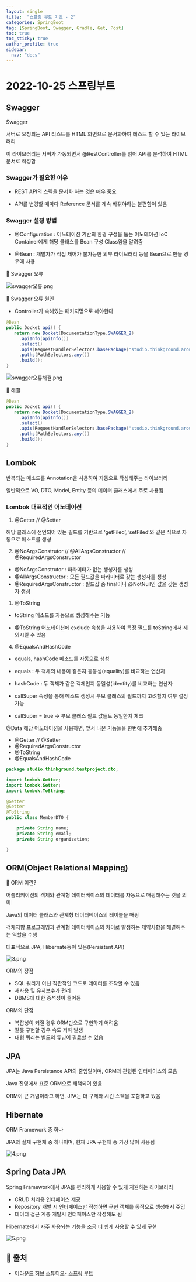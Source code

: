 ```yaml
---
layout: single
title:  "스프링 부트 기초 - 2"
categories: SpringBoot
tag: [SpringBoot, Swagger, Gradle, Get, Post]
toc: true
toc_sticky: true
author_profile: true
sidebar:
  nav: "docs"
---
```


# 2022-10-25 스프링부트

## Swagger

Swagger

서버로 요청되는 API 리스트를 HTML 화면으로 문서화하여 테스트 할 수 있는 라이브러리

이 라이브러리는 서버가 가동되면서 @RestController를 읽어 API를 분석하여 HTML 문서로 작성함

### Swagger가 필요한 이유

- REST API의 스펙을 문서화 하는 것은 매우 중요

- API를 변경할 때마다 Reference 문서를 계속 바꿔야하는 불편함이 있음

### Swagger 설정 방법

- @Configuration : 어노테이션 기반의 환경 구성을 돕는 어노테이션 IoC Container에게 해당 클래스를 Bean 구성 Class임을 알려줌

- @Bean : 개발자가 직접 제어가 불가능한 외부 라이브러리 등을 Bean으로 만들 경우에 사용


🔔 Swagger 오류

![swagger오류.png](/assets/images/posts/2022-10-25/swagger오류.png)

🔔 Swagger 오류 원인
- Controller가 속해있는 패키지명으로 해야한다

```java
@Bean
public Docket api() {
   return new Docket(DocumentationType.SWAGGER_2)
     .apiInfo(apiInfo())
     .select()
     .apis(RequestHandlerSelectors.basePackage("studio.thinkground.aroundhub"))
     .paths(PathSelectors.any())
     .build();
}
```



![swagger오류해결.png](/assets/images/posts/2022-10-25/swagger오류해결.png)

🔔 해결

```java
@Bean
public Docket api() {
   return new Docket(DocumentationType.SWAGGER_2)
     .apiInfo(apiInfo())
     .select()
     .apis(RequestHandlerSelectors.basePackage("studio.thinkground.aroundhub"))
     .paths(PathSelectors.any())
     .build();
}
```

## Lombok

반복되는 메소드를 Annotation을 사용하여 자동으로 작성해주는 라이브러리

일반적으로 VO, DTO, Model, Entity 등의 데이터 클래스에서 주로 사용됨

### Lombok 대표적인 어노테이션

1) @Getter  // @Setter

해당 클래스에 선언되어 있는 필드를 기반으로 ‘getFiled’, ’setFiled’와 같은 식으로 자동으로 메소드를 생성

2) @NoArgsConstrutor // @AllArgsConstructor // @RequiredArgsConstructor

- @NoArgsConstrutor : 파라미터가 없는 생성자를 생성
- @AllArgsConstructor : 모든 필드값을 파라미터로 갖는 생성자를 생성
- @RequiredArgsConstructor : 필드값 중 final이나 @NotNull인 값을 갖는 생성자 생성

1) @ToString

- toString 메소드를 자동으로 생성해주는 기능

- @ToString 어노테이션에 exclude 속성을 사용하여 특정 필드를 toString에서 제외시킬 수 있음

4) @EqualsAndHashCode

- equals, hashCode 메소드를 자동으로 생성

- equals : 두 객체의 내용이 같은지 동등성(equality)를 비교하는 연산자

- hashCode : 두 객체가 같은 객체인지 동일성(identity)를 비교하는 연산자

- callSuper 속성을 통해 메소드 생성시 부모 클래스의 필드까지 고려할지 여부 설정 가능

- callSuper = true → 부모 클래스 필드 값들도 동일한지 체크

@Data
해당 어노테이션을 사용하면, 앞서 나온 기능들을 한번에 추가해줌

- @Getter  // @Setter
- @RequiredArgsConstructor
- @ToString
- @EqualsAndHashCode

```java
package studio.thinkground.testproject.dto;

import lombok.Getter;
import lombok.Setter;
import lombok.ToString;

@Getter
@Setter
@ToString
public class MemberDTO {

    private String name;
    private String email;
    private String organization;

}
```

## ORM(Object Relational Mapping)

🔔 ORM 이란?

어플리케이션의 객체와 관계형 데이터베이스의 데이터를 자동으로 매핑해주는 것을 의미

Java의 데이터 클래스와 관계형 데이터베이스의 테이블을 매핑

객체지향 프로그래밍과 관계형 데이터베이스의 차이로 발생하는 제약사항을 해결해주는 역할을 수행

대표적으로 JPA, Hibernate등이 있음(Persistent API)

![3.png](/assets/images/posts/2022-10-25/3.png)

ORM의 장점

- SQL 쿼리가 아닌 직관적인 코드로 데이터를 조작할 수 있음
- 재사용 및 유지보수가 편리
- DBMS에 대한 종석성이 줄어듬

ORM의 단점

- 복잡성이 커질 경우 ORM만으로 구현하기 어려움
- 잘못 구현할 경우 속도 저하 발생
- 대형 쿼리는 별도의 튜닝이 필료할 수 있음

## JPA

JPA는 Java Persistance API의 줄임말이며, ORM과 관련된 인터페이스의 모음

Java 진영에서 표준 ORM으로 채택되어 있음

ORM이 큰 개념이라고 하면, JPA는 더 구체화 시킨 스펙을 포함하고 있음

## Hibernate

ORM Framework 중 하나

JPA의 실제 구현체 중 하나이며, 현재 JPA 구현체 중 가장 많이 사용됨

![4.png](/assets/images/posts/2022-10-25/4.png)

## Spring Data JPA

Spring Framework에서 JPA를 편리하게 사용할 수 있게 지원하는 라이브러리

- CRUD 처리용 인터페이스 제공
- Repository 개발 시 인터페이스만 작성하면 구현 객체를 동적으로 생성해서 주입
- 데이터 접근 계층 개발시 인터페이스만 작성해도 됨

Hibernate에서 자주 사용되는 기능을 조금 더 쉽게 사용할 수 있게 구현

![5.png](/assets/images/posts/2022-10-25/5.png)

## 📑 출처

 - [어라운드 허브 스튜디오- 스프링 부트](https://www.youtube.com/channel/UCO7p2fGIfwVbvk_d6sdfnDw/playlists)